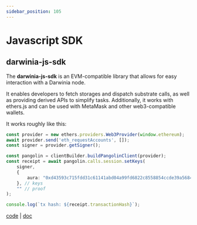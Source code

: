 ```yaml
---
sidebar_position: 105
---
```


# Javascript SDK

## darwinia-js-sdk

The **darwinia-js-sdk** is an EVM-compatible library that allows for easy interaction with a Darwinia node. 

It enables developers to fetch storages and dispatch substrate calls, as well as providing derived APIs to simplify tasks. Additionally, it works with ethers.js and can be used with MetaMask and other web3-compatible wallets.

It works roughly like this:

```typescript
const provider = new ethers.providers.Web3Provider(window.ethereum);
await provider.send('eth_requestAccounts', []);
const signer = provider.getSigner();

const pangolin = clientBuilder.buildPangolinClient(provider);
const receipt = await pangolin.calls.session.setKeys(
    signer,
    {
        aura: "0xd43593c715fdd31c61141abd04a99fd6822c8558854ccde39a5684e7a56da28c"
    }, // keys
    "" // proof
);

console.log(`tx hash: ${receipt.transactionHash}`);
```
  
[code](https://github.com/darwinia-network/darwinia-js-sdk) | [doc](http://xxx)

